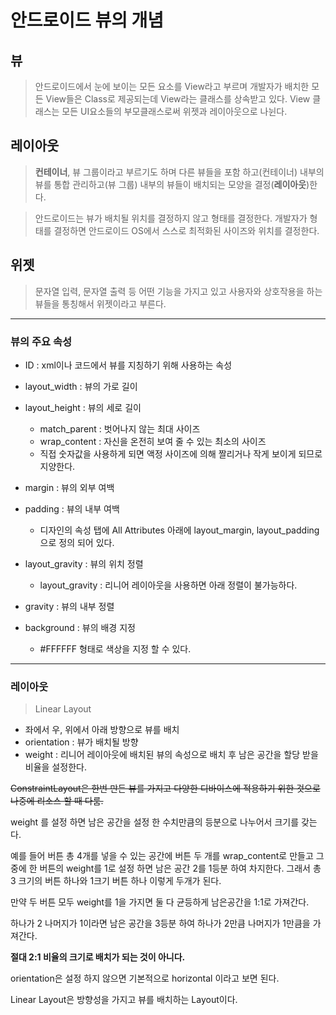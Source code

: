 # 안드로이드 뷰의 개념

## 뷰
> 안드로이드에서 눈에 보이는 모든 요소를 View라고 부르며 개발자가 배치한 모든 View들은 Class로 제공되는데 View라는 클래스를 상속받고 있다. View 클래스는 모든 UI요소들의 부모클래스로써 위젯과 레이아웃으로 나뉜다.


## 레이아웃
> **컨테이너**, 뷰 그룹이라고 부르기도 하며 다른 뷰들을 포함 하고(컨테이너) 내부의 뷰를 통합 관리하고(뷰 그룹) 내부의 뷰들이 배치되는 모양을 결정(**레이아웃**)한다.

> 안드로이드는 뷰가 배치될 위치를 결정하지 않고 형태를 결정한다. 개발자가 형태를 결정하면 안드로이드 OS에서 스스로 최적화된 사이즈와 위치를 결정한다.


## 위젯
> 문자열 입력, 문자열 출력 등 어떤 기능을 가지고 있고 사용자와 상호작용을 하는 뷰들을 통칭해서 위젯이라고 부른다.

---

### 뷰의 주요 속성
* ID : xml이나 코드에서 뷰를 지칭하기 위해 사용하는 속성
* layout_width : 뷰의 가로 길이
* layout_height : 뷰의 세로 길이
    - match_parent : 벗어나지 않는 최대 사이즈
    - wrap_content : 자신을 온전히 보여 줄 수 있는 최소의 사이즈
    - 직접 숫자값을 사용하게 되면 액정 사이즈에 의해 짤리거나 작게 보이게 되므로 지양한다.
    
* margin : 뷰의 외부 여백
* padding : 뷰의 내부 여백
    - 디자인의 속성 탭에 All Attributes 아래에 layout_margin, layout_padding 으로 정의 되어 있다.
    
* layout_gravity : 뷰의 위치 정렬
    - layout_gravity : 리니어 레이아웃을 사용하면 아래 정렬이 불가능하다.
* gravity : 뷰의 내부 정렬
* background : 뷰의 배경 지정
    - #FFFFFF 형태로 색상을 지정 할 수 있다.

---

### 레이아웃
> Linear Layout
* 좌에서 우, 위에서 아래 방향으로 뷰를 배치
* orientation : 뷰가 배치될 방향
* weight : 리니어 레이아웃에 배치된 뷰의 속성으로 배치 후 남은 공간을 할당 받을 비율을 설정한다.

~~ConstraintLayout은 한번 만든 뷰를 가지고 다양한 디바이스에 적용하기 위한 것으로 나중에 리소스 할 때 다룸.~~

weight 를 설정 하면 남은 공간을 설정 한 수치만큼의 등분으로 나누어서 크기를 갖는다.

예를 들어 버튼 총 4개를 넣을 수 있는 공간에 버튼 두 개를 wrap_content로 만들고 그 중에 한 버튼의 weight를 1로 설정 하면 남은 공간 2를 1등분 하여 차지한다. 그래서 총 3 크기의 버튼 하나와 1크기 버튼 하나 이렇게 두개가 된다.

만약 두 버튼 모두 weight를 1을 가지면 둘 다 균등하게 남은공간을 1:1로 가져간다.

하나가 2 나머지가 1이라면 남은 공간을 3등분 하여 하나가 2만큼 나머지가 1만큼을 가져간다. 

**절대 2:1 비율의 크기로 배치가 되는 것이 아니다.**


orientation은 설정 하지 않으면 기본적으로 horizontal 이라고 보면 된다.

Linear Layout은 방향성을 가지고 뷰를 배치하는 Layout이다.
